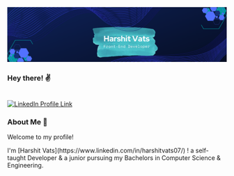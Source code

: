 <img src="Harshit Vats.png" alt="Banner"/>

### Hey there! :v:
<br>
<a href="https://www.linkedin.com/in/harshitvats07/"><img align="center" src="https://img.shields.io/badge/LinkedIn-0077B5?style=for-the-badge&logo=linkedin&logoColor=white" alt="LinkedIn Profile Link"/></a>
<br>

### About Me :thought_balloon:
<p>Welcome to my profile!</p>
<p>I'm [Harshit Vats](https://www.linkedin.com/in/harshitvats07/) ! a self-taught Developer & a junior pursuing my Bachelors in Computer Science & Engineering.</p>
